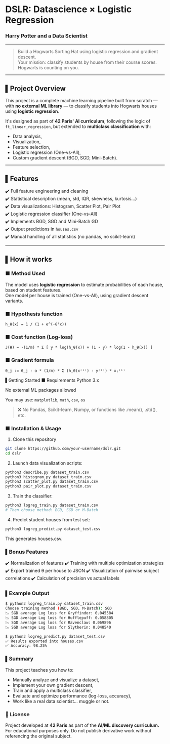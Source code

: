 # DSLR: Datascience × Logistic Regression  
### Harry Potter and a Data Scientist 

---

> Build a Hogwarts Sorting Hat using logistic regression and gradient descent.  
> Your mission: classify students by house from their course scores. Hogwarts is counting on you.

---

## ▌Project Overview

This project is a complete machine learning pipeline built from scratch — with **no external ML library** — to classify students into Hogwarts houses using **logistic regression**.

It's designed as part of **42 Paris' AI curriculum**, following the logic of `ft_linear_regression`, but extended to **multiclass classification** with:
- Data analysis,
- Visualization,
- Feature selection,
- Logistic regression (One-vs-All),
- Custom gradient descent (BGD, SGD, Mini-Batch).

---

## ▌Features

✔️ Full feature engineering and cleaning  
✔️ Statistical description (mean, std, IQR, skewness, kurtosis...)  
✔️ Data visualizations: Histogram, Scatter Plot, Pair Plot  
✔️ Logistic regression classifier (One-vs-All)  
✔️ Implements BGD, SGD and Mini-Batch GD  
✔️ Output predictions in `houses.csv`  
✔️ Manual handling of all statistics (no pandas, no scikit-learn)

---

## ▌How it works

### ■ Method Used

The model uses **logistic regression** to estimate probabilities of each house, based on student features.  
One model per house is trained (One-vs-All), using gradient descent variants.

### ■ Hypothesis function

```text
h_θ(x) = 1 / (1 + e^(-θᵀx))
```
### ■ Cost function (Log-loss)

```text
J(θ) = -(1/m) * Σ [ y * log(h_θ(x)) + (1 - y) * log(1 - h_θ(x)) ]
```

### ■ Gradient formula

```text
θ_j := θ_j - α * (1/m) * Σ (h_θ(x⁽ⁱ⁾) - y⁽ⁱ⁾) * xⱼ⁽ⁱ⁾
```

▌Getting Started
■ Requirements
Python 3.x

No external ML packages allowed

You may use: `matplotlib`, `math`, `csv`, `os`

> ❌ No Pandas, Scikit-learn, Numpy, or functions like .mean(), .std(), etc.

### ■ Installation & Usage
1. Clone this repository

```bash
git clone https://github.com/your-username/dslr.git
cd dslr
```

2. Launch data visualization scripts:

```bash
python3 describe.py dataset_train.csv
python3 histogram.py dataset_train.csv
python3 scatter_plot.py dataset_train.csv
python3 pair_plot.py dataset_train.csv
```

3. Train the classifier:

```bash
python3 logreg_train.py dataset_train.csv
# Then choose method: BGD, SGD or M-Batch
```

4. Predict student houses from test set:

```bash
python3 logreg_predict.py dataset_test.csv
```
This generates houses.csv.

### ▌Bonus Features

✔️ Normalization of features
✔️ Training with multiple optimization strategies
✔️ Export trained θ per house to JSON
✔️ Visualization of pairwise subject correlations
✔️ Calculation of precision vs actual labels


### ▌Example Output

```bash
$ python3 logreg_train.py dataset_train.csv
Choose training method (BGD, SGD, M-Batch): SGD
📉 SGD average Log loss for Gryffindor: 0.045584
📉 SGD average Log loss for Hufflepuff: 0.058805
📉 SGD average Log loss for Ravenclaw: 0.069896
📉 SGD average Log loss for Slytherin: 0.048540

$ python3 logreg_predict.py dataset_test.csv
✅ Results exported into houses.csv
✅ Accuracy: 98.25%
```

### ▌Summary
This project teaches you how to:

- Manually analyze and visualize a dataset,
- Implement your own gradient descent,
- Train and apply a multiclass classifier,
- Evaluate and optimize performance (log-loss, accuracy),
- Work like a real data scientist... muggle or not.

### 📜 License
Project developed at **42 Paris** as part of the **AI/ML discovery curriculum.**
For educational purposes only.
Do not publish derivative work without referencing the original subject.

